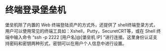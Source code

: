 # 终端登录堡垒机

堡垒机除了内置的 Web 终端登陆资产的方式外，还提供了 shell终端登录方式，用户可以使用常见的终端工具如：Xshell，Putty，SecuretCRT等，或在 Shell 终端中输入命令 “ssh -p 2222 [用户名]@[堡垒机 IP] ”进行连接。这里身份认证支持密码和密钥两种形式，密钥可以在用户个人信息中进行设置。